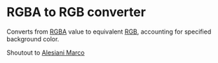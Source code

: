 # RGBA to RGB converter
Converts from [RGBA](https://en.wikipedia.org/wiki/RGBA_color_space) value to equivalent [RGB](https://en.wikipedia.org/wiki/RGB_color_model), accounting for specified background color.

Shoutout to [Alesiani Marco](https://github.com/marcodiiga/)
